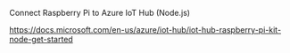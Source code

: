 Connect Raspberry Pi to Azure IoT Hub (Node.js)

https://docs.microsoft.com/en-us/azure/iot-hub/iot-hub-raspberry-pi-kit-node-get-started
